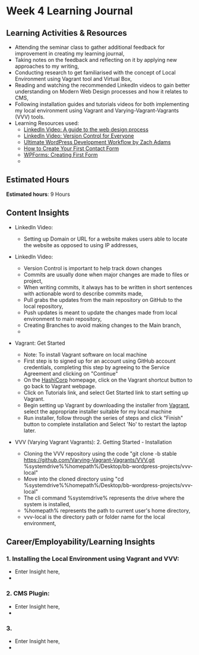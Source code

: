 # Week 4 Learning Journal <br/>

## Learning Activities & Resources
* Attending the seminar class to gather additional feedback for improvement in creating my learning journal,
* Taking notes on the feedback and reflecting on it by applying new approaches to my writing,
* Conducting research to get familiarised with the concept of Local Environment using Vagrant tool and Virtual Box,
* Reading and watching the recommended LinkedIn videos to gain better understanding on Modern Web Design processes and how it relates to CMS,
* Following installation guides and tutorials videos for both implementing my local environment using Vagrant and Varying-Vagrant-Vagrants (VVV) tools.
* Learning Resources used:
    - [LinkedIn Video: A guide to the web design process](https://www.linkedin.com/learning/mapping-the-modern-web-design-process/a-guide-to-the-web-design-process-14881661?autoplay=true&resume=false&u=2223545)
    - [LinkedIn Video: Version Control for Everyone]()
    - [Ultimate WordPress Development Workflow by Zach Adams](https://zach-adams.com/2014/09/ultimate-wordpress-development-workflow/)
    - [How to Create Your First Contact Form](https://www.youtube.com/watch?v=o2nE1P74WxQ)
    - [WPForms: Creating First Form](https://wpforms.com/docs/creating-first-form/)
    - [](https://wpforms.com/developers/how-to-add-custom-css-styles-for-wpforms)

## Estimated Hours
**Estimated hours**: 9 Hours

## Content Insights
* LinkedIn Video:
   - Setting up Domain or URL for a website makes users able to locate the website as opposed to using IP addresses,

* LinkedIn Video:
   - Version Control is important to help track down changes 
   - Commits are usually done when major changes are made to files or project,
   - When writing commits, it always has to be written in short sentences with actionable word to describe commits made, 
   - Pull grabs the updates from the main repository on GitHub to the local repository, 
   - Push updates is meant to update the changes made from local environment to main repository, 
   - Creating Branches to avoid making changes to the Main branch,
   - 


* Vagrant: Get Started
   - Note: To install Vagrant software on local machine
   - First step is to signed up for an account using GitHub account credentials, completing this step by agreeing to the Service Agreement and clicking on "Continue"
   - On the [HashiCorp](https://developer.hashicorp.com/) homepage, click on the Vagrant shortcut button to go back to Vagrant webpage.
   - Click on Tutorials link, and select Get Started link to start setting up Vagrant.
   - Begin setting up Vagrant by downloading the installer from [Vagrant](https://developer.hashicorp.com/vagrant/install), select the appropriate installer suitable for my local machine
   - Run installer, follow through the series of steps and click "Finish" button to complete installation and Select 'No' to restart the laptop later.


* VVV (Varying Vagrant Vagrants): 2. Getting Started - Installation
   - Cloning the VVV repository using the code "git clone -b stable https://github.com/Varying-Vagrant-Vagrants/VVV.git %systemdrive%%homepath%/Desktop/bb-wordpress-projects/vvv-local"
   - Move into the cloned directory using "cd %systemdrive%%homepath%/Desktop/bb-wordpress-projects/vvv-local"
   - The cli command %systemdrive% represents the drive where the system is installed,
   - %homepath% represents the path to current user's home directory,
   - vvv-local is the directory path or folder name for the local environment,


## Career/Employability/Learning Insights

### 1. Installing the Local Environment using Vagrant and VVV:
  - Enter Insight here,
  - 

### 2. CMS Plugin: <br>
  - Enter Insight here,
  - 


### 3.  <br>
  - Enter Insight here,
  - 